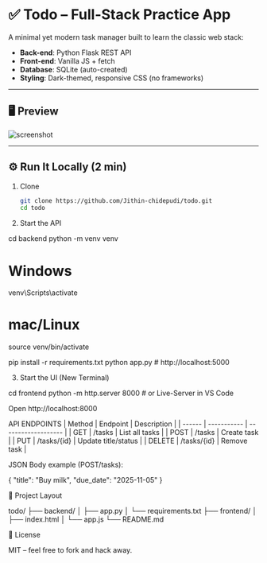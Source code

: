 # ✅ Todo – Full-Stack Practice App

A minimal yet modern task manager built to learn the classic web stack:

- **Back-end**: Python Flask REST API  
- **Front-end**: Vanilla JS + fetch  
- **Database**: SQLite (auto-created)  
- **Styling**: Dark-themed, responsive CSS (no frameworks)

---

## 🖥️ Preview
![screenshot](https://github.com/Jithin-chidepudi/Todo/issues/1#issue-3553434534)

---

## ⚙️ Run It Locally (2 min)

1. Clone
   ```bash
   git clone https://github.com/Jithin-chidepudi/todo.git
   cd todo

2. Start the API

cd backend
python -m venv venv
# Windows
venv\Scripts\activate
# mac/Linux
source venv/bin/activate

pip install -r requirements.txt
python app.py          # http://localhost:5000

3. Start the UI (New Terminal)

cd frontend
python -m http.server 8000   # or Live-Server in VS Code

Open http://localhost:8000

API ENDPOINTS
| Method | Endpoint    | Description         |
| ------ | ----------- | ------------------- |
| GET    | /tasks      | List all tasks      |
| POST   | /tasks      | Create task         |
| PUT    | /tasks/{id} | Update title/status |
| DELETE | /tasks/{id} | Remove task         |

JSON Body example (POST/tasks):

{
  "title": "Buy milk",
  "due_date": "2025-11-05"
}

🧱 Project Layout

todo/
├── backend/
│   ├── app.py
│   └── requirements.txt
├── frontend/
│   ├── index.html
│   └── app.js
└── README.md

📝 License

MIT – feel free to fork and hack away.  